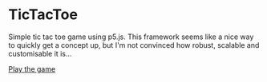 # TicTacToe
Simple tic tac toe game using p5.js. This framework seems like a nice way to quickly get a concept up, but I'm not convinced how robust, scalable and customisable it is...

[Play the game](https://timlehner.github.io/TicTacToe/)
